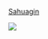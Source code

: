 [Sahuagin](https://5e.tools/bestiary.html#sahuagin_mm)

![](https://5e.tools/img/bestiary/MM/Sahuagin.jpg)
